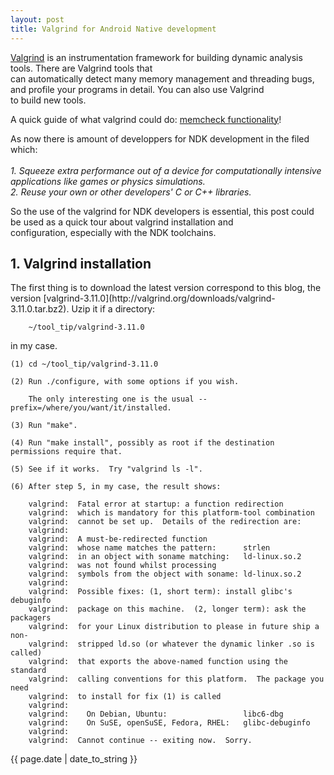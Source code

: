 ```yaml
---
layout: post 
title: Valgrind for Android Native development
---
```


[Valgrind](http://valgrind.org/) is an instrumentation framework for building dynamic analysis tools. There are Valgrind tools that   
can automatically detect many memory management and threading bugs, and  profile your programs in detail. You can also use Valgrind  
to build new tools.

A quick guide of what valgrind could do: [memcheck functionality](http://www.thegeekstuff.com/2011/11/valgrind-memcheck/)!  

As now there is amount of developpers for NDK development in the filed which:  
<i>  
	1. Squeeze extra performance out of a device for computationally intensive applications like games or physics simulations.   
	2. Reuse your own or other developers' C or C++ libraries.  
</i>  

So the use of the valgrind for NDK developers is essential, this post could be used as a quick tour about valgrind installation and   
configuration, especially with the NDK toolchains.  

<h2>1. Valgrind installation</h2>  
The first thing is to download the latest version correspond to this blog, the version [valgrind-3.11.0](http://valgrind.org/downloads/valgrind-3.11.0.tar.bz2). Uzip it if a directory:  
 
		~/tool_tip/valgrind-3.11.0  

in my case.

	(1) cd ~/tool_tip/valgrind-3.11.0
  
	(2) Run ./configure, with some options if you wish.

	    The only interesting one is the usual --prefix=/where/you/want/it/installed.

	(3) Run "make".  

	(4) Run "make install", possibly as root if the destination permissions require that.  

	(5) See if it works.  Try "valgrind ls -l".

	(6) After step 5, in my case, the result shows:

		valgrind:  Fatal error at startup: a function redirection
		valgrind:  which is mandatory for this platform-tool combination
		valgrind:  cannot be set up.  Details of the redirection are:
		valgrind:  
		valgrind:  A must-be-redirected function
		valgrind:  whose name matches the pattern:      strlen
		valgrind:  in an object with soname matching:   ld-linux.so.2
		valgrind:  was not found whilst processing
		valgrind:  symbols from the object with soname: ld-linux.so.2
		valgrind:  
		valgrind:  Possible fixes: (1, short term): install glibc's debuginfo
		valgrind:  package on this machine.  (2, longer term): ask the packagers
		valgrind:  for your Linux distribution to please in future ship a non-
		valgrind:  stripped ld.so (or whatever the dynamic linker .so is called)
		valgrind:  that exports the above-named function using the standard
		valgrind:  calling conventions for this platform.  The package you need
		valgrind:  to install for fix (1) is called
		valgrind:  
		valgrind:    On Debian, Ubuntu:                 libc6-dbg
		valgrind:    On SuSE, openSuSE, Fedora, RHEL:   glibc-debuginfo
		valgrind:  
		valgrind:  Cannot continue -- exiting now.  Sorry.
  




<p>{{ page.date | date_to_string }}</p>